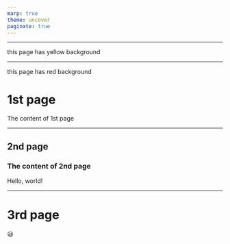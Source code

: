 ```yaml
---
marp: true
theme: uncover
paginate: true
---
```



---

<!-- backgroundColor: yellow -->

this page has yellow background

---

<!-- _backgroundColor: red -->
this page has red background


# 1st page

The content of 1st page

---

## 2nd page

### The content of 2nd page

Hello, world!

---

# 3rd page

😃

